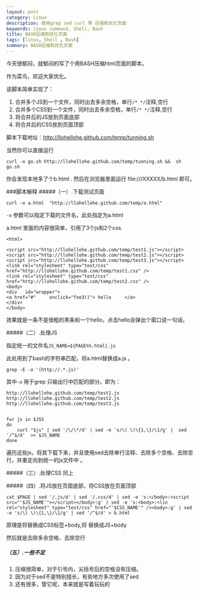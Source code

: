 ```yaml
---
layout: post
category: Linux
description: 使用grep sed curl 等 压缩和优化页面
keywords: linux command, Shell, Bash
title: BASH压缩和优化页面
tags: [linux, Shell , Bash]
summary: BASH压缩和优化页面
---
```


今天很郁闷，就郁闷的写了个用BASH压缩html页面的脚本。

作为菜鸟，欢迎大家优化。

该脚本简单实现了：

1.	合并多个JS到一个文件，同时出去多余空格，单行`/* */`注释,空行
2.	合并多个CSS到一个文件，同时出去多余空格，单行`/* */`注释,空行
3.	将合并后的JS放到页面底部
4.	将合并后的CSS放到页面顶部

脚本下载地址：http://llohellohe.github.com/temp/tunning.sh

当然你可以直接运行

	curl -o go.sh http://llohellohe.github.com/temp/tunning.sh &&  sh go.sh
	
你会发现本地多了个b.html .
然后在浏览器里面运行 file:///XXXXX/b.html 即可。

###脚本解释
#####（一）.下载测试页面

	curl -o a.html  "http://llohellohe.github.com/temp/a.html"

`-o` 参数可以指定下载的文件名，此处指定为a.html

a.html 里面的内容很简单，引用了3个js和2个css.

	
	<html>

	<script src="http://llohellohe.github.com/temp/test1.js"></script>
	<script src="http://llohellohe.github.com/temp/test2.js"></script>
	<script src="http://llohellohe.github.com/temp/test3.js"></script>
	<link rel="stylesheet" type="text/css" href="http://llohellohe.github.com/temp/test1.css" />
	<link rel="stylesheet" type="text/css" href="http://llohellohe.github.com/temp/test2.css" />
	<body>
	<div   id="wrapper">
	<a href="#"     onclick="foo3()"> hello     </a>
	</div>
	</body>
	
效果就是一条不是很粗的黑条和一个hello，点击hello会弹出个窗口说一句话。


#####（二）.处理JS

指定统一的文件名`JS_NAME=${PAGE%%.html}.js` 

此处用到了bash的字符串匹配，将a.html替换成a.js 。
	
	grep -E -o '(http://.*.js)'

其中`-o` 用于grep 只输出行中匹配的部分。即为：

	http://llohellohe.github.com/temp/test1.js
	http://llohellohe.github.com/temp/test2.js
	http://llohellohe.github.com/temp/test3.js


	for js in $JSS
	do
        curl "$js" | sed '/\/\*/d' | sed -e 's/\( \)\{1,\}/\1/g' |  sed '/^$/d'  >> $JS_NAME
	done
遍历这些js，将其下载下来，并且使用sed去除单行注释、去除多个空格、去除空行，并重定向到统一的js文件中 。

#####（三）.处理CSS
同上

#####（四）.将JS放在页面底部，将CSS放在页面顶部

	cat $PAGE | sed '/.js/d' | sed '/.css/d' | sed -e 's:</body>:<script src="'$JS_NAME'"></script></body>:g' | sed -e 's:<body>:<lin rel="stylesheet" type="text/css" href="'$CSS_NAME'" /><body>:g' | sed -e 's/\( \)\{1,\}/\1/g' | sed '/^$/d' > b.html
	
	
原理是将<body>替换成CSS标签+body,将</body>	替换成JS+body

然后就是去除多余空格、去除空行 

##### （五）.一些不足
1.	压缩很简单，对于引号内，尖括号后的空格没有压缩。
2.	因为对于sed不是特别擅长，有些地方多次使用了sed
3.	还有很多，管它呢，本来就是写着玩玩的
